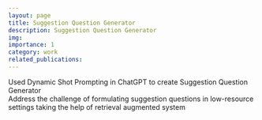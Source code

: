 ```yaml
---
layout: page
title: Suggestion Question Generator
description: Suggestion Question Generator
img: 
importance: 1
category: work
related_publications: 
---
```


Used Dynamic Shot Prompting in ChatGPT to create Suggestion Question Generator  
Address the challenge of formulating suggestion questions in low-resource settings taking the help of retrieval augmented system  